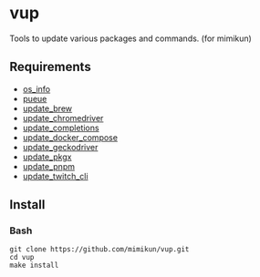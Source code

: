 # vup

Tools to update various packages and commands. (for mimikun)

## Requirements

- [os_info](https://github.com/stanislav-tkach/os_info)
- [pueue](https://github.com/Nukesor/pueue)
- [update_brew](https://github.com/mimikun/update_brew)
- [update_chromedriver](https://github.com/mimikun/update_chromedriver)
- [update_completions](https://github.com/mimikun/update_completions)
- [update_docker_compose](https://github.com/mimikun/update_docker_compose)
- [update_geckodriver](https://github.com/mimikun/update_geckodriver)
- [update_pkgx](https://github.com/mimikun/update_pkgx)
- [update_pnpm](https://github.com/mimikun/update_pnpm)
- [update_twitch_cli](https://github.com/mimikun/update_twitch_cli)

## Install

### Bash

```shell
git clone https://github.com/mimikun/vup.git
cd vup
make install
```
